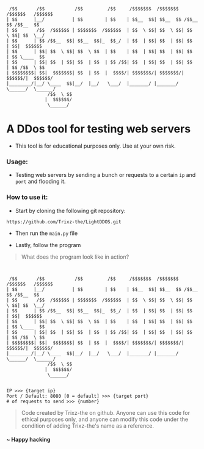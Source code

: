 ```
 /$$       /$$           /$$         /$$     /$$$$$$$  /$$$$$$$   /$$$$$$   /$$$$$$ 
| $$      |__/          | $$        | $$    | $$__  $$| $$__  $$ /$$__  $$ /$$__  $$
| $$       /$$  /$$$$$$ | $$$$$$$  /$$$$$$  | $$  \ $$| $$  \ $$| $$  \ $$| $$  \__/
| $$      | $$ /$$__  $$| $$__  $$|_  $$_/  | $$  | $$| $$  | $$| $$  | $$|  $$$$$$ 
| $$      | $$| $$  \ $$| $$  \ $$  | $$    | $$  | $$| $$  | $$| $$  | $$ \____  $$
| $$      | $$| $$  | $$| $$  | $$  | $$ /$$| $$  | $$| $$  | $$| $$  | $$ /$$  \ $$
| $$$$$$$$| $$|  $$$$$$$| $$  | $$  |  $$$$/| $$$$$$$/| $$$$$$$/|  $$$$$$/|  $$$$$$/
|________/|__/ \____  $$|__/  |__/   \___/  |_______/ |_______/  \______/  \______/ 
               /$$  \ $$                                                            
              |  $$$$$$/                                                            
               \______/
```

# A DDos tool for testing web servers
- This tool is for educational purposes only. Use at your own risk.

### Usage:
- Testing web servers by sending a bunch or requests to a certain `ip` and `port` and flooding it.
### How to use it:
- Start by cloning the following git repository:
```
https://github.com/Trixz-the/LightDDOS.git
```

- Then run the `main.py`	 file

- Lastly, follow the program

> What does the program look like in action?
```


 /$$       /$$           /$$         /$$     /$$$$$$$  /$$$$$$$   /$$$$$$   /$$$$$$ 
| $$      |__/          | $$        | $$    | $$__  $$| $$__  $$ /$$__  $$ /$$__  $$
| $$       /$$  /$$$$$$ | $$$$$$$  /$$$$$$  | $$  \ $$| $$  \ $$| $$  \ $$| $$  \__/
| $$      | $$ /$$__  $$| $$__  $$|_  $$_/  | $$  | $$| $$  | $$| $$  | $$|  $$$$$$ 
| $$      | $$| $$  \ $$| $$  \ $$  | $$    | $$  | $$| $$  | $$| $$  | $$ \____  $$
| $$      | $$| $$  | $$| $$  | $$  | $$ /$$| $$  | $$| $$  | $$| $$  | $$ /$$  \ $$
| $$$$$$$$| $$|  $$$$$$$| $$  | $$  |  $$$$/| $$$$$$$/| $$$$$$$/|  $$$$$$/|  $$$$$$/
|________/|__/ \____  $$|__/  |__/   \___/  |_______/ |_______/  \______/  \______/ 
               /$$  \ $$
              |  $$$$$$/
               \______/


IP >>> {target ip}
Port / Default: 8080 [0 = default] >>> {target port}
# of requests to send >>> {number}
```

> Code created by Trixz-the on github. Anyone can use this code for ethical purposes only, and anyone can modify this code under the condition of adding Trixz-the's name as a reference.
>
#### ~ Happy hacking
